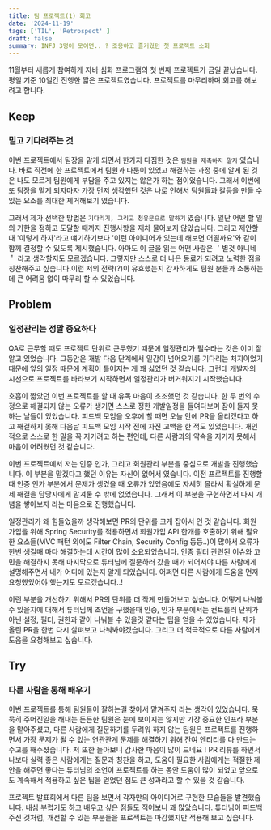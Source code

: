 ```yaml
---
title: 팀 프로젝트(1) 회고
date: '2024-11-19'
tags: ['TIL', 'Retrospect' ]
draft: false
summary: INFJ 3명이 모이면.. ? 조용하고 즐거웠던 첫 프로젝트 소회
---
```


11월부터 새롭게 참여하게 자바 심화 프로그램의 첫 번째 프로젝트가 금일 끝났습니다. 평일 기준 10일간 진행한 짧은 프로젝트였습니다.  프로젝트를 마무리하며 회고를 해보려고 합니다.

## Keep

### 믿고 기다려주는 것

이번 프로젝트에서 팀장을 맡게 되면서 한가지 다짐한 것은 `팀원을 재촉하지 말자` 였습니다. 바로 직전에 한 프로젝트에서 팀원과 다툼이 있었고 해결하는 과정 중에 알게 된 것은 나도 모르게 팀원에게 부담을 주고 있지는 않은가 하는 점이었습니다. 그래서 이번에 또 팀장을 맡게 되자마자 가장 먼저 생각했던 것은 나로 인해서 팀원들과 갈등을 만들 수 있는 요소를 최대한 제거해보기 였습니다.

그래서 제가 선택한 방법은 `기다리기, 그리고 청유문으로 말하기` 였습니다. 일단 어떤 할 일의 기한을 정하고 도달할 때까지 진행사항을 재차 물어보지 않았습니다. 그리고 제안할 때 '이렇게 하자'라고 얘기하기보다 '이런 아이디어가 있는데 해보면 어떨까요'와 같이 함께 결정할 수 있도록 제시했습니다. 아마도 이 글을 읽는 어떤 사람은 ＇별것 아니네＇ 라고 생각할지도 모르겠습니다. 그렇지만 스스로 더 나은 동료가 되려고 노력한 점을 칭찬해주고 싶습니다.이런 저의 전략(?)이 유효했는지 감사하게도 팀원 분들과 소통하는데 큰 어려움 없이 마무리 할 수 있었습니다.

## Problem

### 일정관리는 정말 중요하다

QA로 근무할 때도 프로젝트 단위로 근무했기 때문에 일정관리가 필수라는 것은 이미 잘 알고 있었습니다. 그동안은 개발 다음 단계에서 일감이 넘어오기를 기다리는 처지이었기 때문에 앞의 일정 때문에 계획이 틀어지는 게 꽤 싫었던 것 같습니다. 그런데 개발자의 시선으로 프로젝트를 바라보기 시작하면서 일정관리가 버거워지기 시작했습니다.

호흡이 짧았던 이번 프로젝트를 할 때 유독 마음이 초조했던 것 같습니다. 한 두 번의 수정으로 해결되지 않는 오류가 생기면 스스로 정한 개발일정을 들여다보며 잠이 들지 못하는 날들이 있었습니다. 피드백 모임을 오후에 할 때면 오늘 안에 PR을 올리겠다고 하고 해결하지 못해 다음날 피드백 모임 시작 전에 자진 고백을 한 적도 있었습니다. 개인적으로 스스로 한 말을 꼭 지키려고 하는 편인데, 다른 사람과의 약속을 지키지 못해서 마음이 어려웠던 것 같습니다.

이번 프로젝트에서 저는 인증 인가, 그리고 회원관리 부분을 중심으로 개발을 진행했습니다. 이 부분을 맡겠다고 했던 이유는 자신이 없어서 였습니다. 이전 프로젝트를 진행할때 인증 인가 부분에서 문제가 생겼을 때 오류가 있었음에도 자세히 몰라서 확실하게 문제 해결을 담당자에게 맡겨둘 수 밖에 없었습니다. 그래서 이 부분을 구현하면서 다시 개념을 쌓아보자 라는 마음으로 진행했습니다.

일정관리가 왜 힘들었을까 생각해보면 PR의 단위를 크게 잡아서 인 것 같습니다. 회원 가입을 위해 Spring Security를 적용하면서 회원가입 API 한개를 호출하기 위해 필요한 요소들(MVC 패턴 외에도 Filter Chain, Security Config 등등..)이 많아서 오류가 한번 생길때 마다 해결하는데 시간이 많이 소요되었습니다. 인증 필터 관련된 이슈와 고민을 해결하지 못해 마지막으로 튜터님께 질문하러 갔을 때가 되어서야 다른 사람에게 설명해주면서 내가 어디에 있는지 알게 되었습니다. 어쩌면 다른 사람에게 도움을 먼저 요청했었어야 했는지도 모르겠습니다..!

이런 부분을 개선하기 위해서 PR의 단위를 더 작게 만들어보고 싶습니다. 어떻게 나눠볼 수 있을지에 대해서 튜터님께 조언을 구했을때 인증, 인가 부분에서는 컨트롤러 단위가 아닌 설정, 필터, 권한과 같이 나눠볼 수 있을것 같다는 팁을 얻을 수 있었습니다. 제가 올린 PR을 한번 다시 살펴보고 나눠봐야겠습니다. 그리고 더 적극적으로 다른 사람에게 도움을 요청해보고 싶습니다.

## Try

### 다른 사람을 통해 배우기

이번 프로젝트를 통해 팀원들이 잘하는걸 찾아서 맡겨주자 라는 생각이 있었습니다. 묵묵히 주어진일을 해내는 든든한 팀원은 눈에 보이지는 않지만 가장 중요한 인프라 부분을 맡아주셨고, 다른 사람에게 질문하기를 두려워 하지 않는 팀원은 프로젝트를 진행하면서 가장 문제가 될 수 있는 연관관계 문제를 해결하기 위해 잔여 엔티티를 다 만드는 수고를 해주셨습니다. 저 또한 돌아보니 감사한 마음이 많이 드네요 ! PR 리뷰를 하면서 나보다 실력 좋은 사람에게는 질문과 칭찬을 하고, 도움이 필요한 사람에게는 적절한 제안을 해주면 좋다는 튜터님의 조언이 프로젝트를 하는 동안 도움이 많이 되었고 앞으로도 계속해서 적용하고 싶은 팁을 얻었던 점도 큰 성과라고 할 수 있을 것 같습니다.

프로젝트 발표회에서 다른 팀을 보면서 각자만의 아이디어로 구현한 모습들을 발견했습니다. 내심 부럽기도 하고 배우고 싶은 점들도 적어보니 꽤 많았습니다. 튜터님이 피드백 주신 것처럼, 개선할 수 있는 부분들을 프로젝트는 마감했지만 적용해 보고 싶습니다.